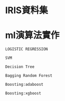 # IRIS資料集


# ml演算法實作
```
LOGISTIC REGRESSION

```

```
SVM
```

```
Decision Tree

```

```
Bagging Random Forest

```

```
Boosting:adaboost

```

```
Boosting:xgboost

```

```


```

```


```
